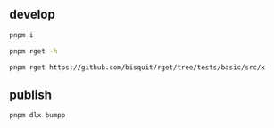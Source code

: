 ## develop

```sh
pnpm i

pnpm rget -h

pnpm rget https://github.com/bisquit/rget/tree/tests/basic/src/x
```

## publish

```sh
pnpm dlx bumpp
```

